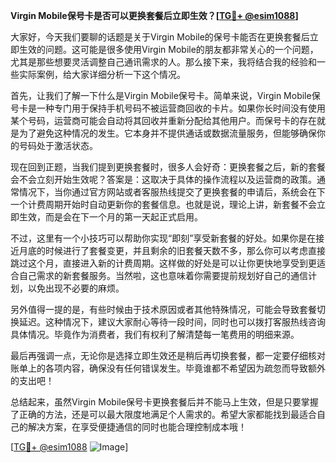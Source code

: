 **Virgin Mobile保号卡是否可以更换套餐后立即生效？[[TG💪+ @esim1088](https://t.me/s/esim1088)]**

大家好，今天我们要聊的话题是关于Virgin Mobile的保号卡能否在更换套餐后立即生效的问题。这可能是很多使用Virgin Mobile的朋友都非常关心的一个问题，尤其是那些想要灵活调整自己通讯需求的人。那么接下来，我将结合我的经验和一些实际案例，给大家详细分析一下这个情况。

首先，让我们了解一下什么是Virgin Mobile保号卡。简单来说，Virgin Mobile保号卡是一种专门用于保持手机号码不被运营商回收的卡片。如果你长时间没有使用某个号码，运营商可能会自动将其回收并重新分配给其他用户。而保号卡的存在就是为了避免这种情况的发生。它本身并不提供通话或数据流量服务，但能够确保你的号码处于激活状态。

现在回到正题，当我们提到更换套餐时，很多人会好奇：更换套餐之后，新的套餐会不会立刻开始生效呢？答案是：这取决于具体的操作流程以及运营商的政策。通常情况下，当你通过官方网站或者客服热线提交了更换套餐的申请后，系统会在下一个计费周期开始时自动更新你的套餐信息。也就是说，理论上讲，新套餐不会立即生效，而是会在下一个月的第一天起正式启用。

不过，这里有一个小技巧可以帮助你实现“即刻”享受新套餐的好处。如果你是在接近月底的时候进行了套餐变更，并且剩余的旧套餐天数不多，那么你可以考虑直接跳过这个月，直接进入新的计费周期。这样做的好处是可以让你更快地享受到更适合自己需求的新套餐服务。当然啦，这也意味着你需要提前规划好自己的通信计划，以免出现不必要的麻烦。

另外值得一提的是，有些时候由于技术原因或者其他特殊情况，可能会导致套餐切换延迟。这种情况下，建议大家耐心等待一段时间，同时也可以拨打客服热线咨询具体情况。毕竟作为消费者，我们有权利了解清楚每一笔费用的明细来源。

最后再强调一点，无论你是选择立即生效还是稍后再切换套餐，都一定要仔细核对账单上的各项内容，确保没有任何错误发生。毕竟谁都不希望因为疏忽而导致额外的支出吧！

总结起来，虽然Virgin Mobile保号卡更换套餐后并不能马上生效，但是只要掌握了正确的方法，还是可以最大限度地满足个人需求的。希望大家都能找到最适合自己的解决方案，在享受便捷通信的同时也能合理控制成本哦！

[[TG💪+ @esim1088](https://t.me/s/esim1088) ![Image](https://i.postimg.cc/4NQfJmqS/Snipaste-2025-05-13-00-14-12.png)]